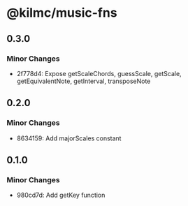 # @kilmc/music-fns

## 0.3.0

### Minor Changes

- 2f778d4: Expose getScaleChords, guessScale, getScale, getEquivalentNote, getInterval, transposeNote

## 0.2.0

### Minor Changes

- 8634159: Add majorScales constant

## 0.1.0

### Minor Changes

- 980cd7d: Add getKey function
